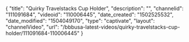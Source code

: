 {
    "title": "Quirky Travelstacks Cup Holder",
    "description": "",
    "channelid": "111091684",
    "videoid": "110006445",
    "date_created": "1502525532",
    "date_modified": "1504049170",
    "type": "captivate",
    "layout": "channelVideo",
    "url": "\/bbbusa-latest-videos\/quirky-travelstacks-cup-holder\/111091684-110006445"
}